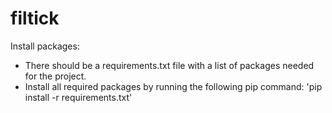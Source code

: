 # filtick

Install packages:
 - There should be a requirements.txt file with a list of packages needed for the project.
 - Install all required packages by running the following pip command:
   'pip install -r requirements.txt'
